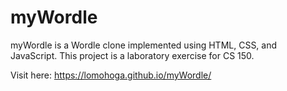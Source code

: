 # myWordle
myWordle is a Wordle clone implemented using HTML, CSS, and JavaScript. This project is a laboratory exercise for CS 150.

Visit here: https://lomohoga.github.io/myWordle/
